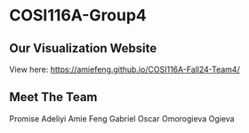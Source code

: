 # COSI116A-Group4

## Our Visualization Website

View here: <https://amiefeng.github.io/COSI116A-Fall24-Team4/>

## Meet The Team

Promise Adeliyi
Amie Feng
Gabriel Oscar
Omorogieva Ogieva
